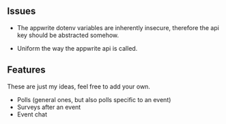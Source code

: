 ## Issues

* The appwrite dotenv variables are inherently insecure, therefore the api key should be abstracted somehow.

* Uniform the way the appwrite api is called.

## Features

These are just my ideas, feel free to add your own.

* Polls (general ones, but also polls specific to an event)
* Surveys after an event
* Event chat